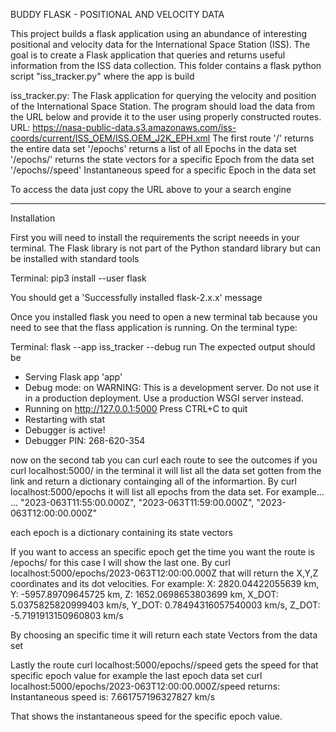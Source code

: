 BUDDY FLASK - POSITIONAL AND VELOCITY DATA 

This project builds a flask application using an abundance of interesting positional and velocity data for the International Space Station (ISS). The goal is to create a Flask application that queries and returns useful information from the ISS data collection.
This folder contains a flask python script "iss_tracker.py" where the app is build 

iss_tracker.py: The Flask application for querying the velocity and position of the International Space Station. The program should load the data from the URL below and provide it to the user using properly constructed routes. 
URL: https://nasa-public-data.s3.amazonaws.com/iss-coords/current/ISS_OEM/ISS.OEM_J2K_EPH.xml
The first route '/' returns the entire data set
'/epochs' returns a list of all Epochs in the data set
'/epochs/<epoch>' returns the state vectors for a specific Epoch from the data set
'/epochs/<epoch>/speed' Instantaneous speed for a specific Epoch in the data set

To access the data just copy the URL above to your a search engine 

--------------------
Installation 

First you will need to install the requirements the script neeeds in your terminal.
The Flask library is not part of the Python standard library but can be installed with standard tools

Terminal: pip3 install --user flask

You should get a 'Successfully installed flask-2.x.x' message

Once you installed flask you need to open a new terminal tab because you need to see that the flass application is running.
On the terminal type:

Terminal: flask --app iss_tracker --debug run
The expected output should be 
* Serving Flask app 'app'
* Debug mode: on
WARNING: This is a development server. Do not use it in a production deployment. Use a production WSGI server instead.
* Running on http://127.0.0.1:5000
Press CTRL+C to quit
* Restarting with stat
* Debugger is active!
* Debugger PIN: 268-620-354

now on the second tab you can curl each route to see the outcomes 
if you curl localhost:5000/ in the terminal it will list all the data set gotten from the link and return a dictionary containging all of the informartion.
By curl localhost:5000/epochs it will list all epochs from the data set. For example...
...
"2023-063T11:55:00.000Z",
"2023-063T11:59:00.000Z",
"2023-063T12:00:00.000Z"

each epoch is a dictionary containing its state vectors 

If you want to access an specific epoch get the time you want the route is /epochs/<epoch> for this case I will show the last one.
By curl localhost:5000/epochs/2023-063T12:00:00.000Z that will return the X,Y,Z coordinates and its dot velocities. For example:
X: 2820.04422055639 km,
Y: -5957.89709645725 km,
Z: 1652.0698653803699 km,
X_DOT: 5.0375825820999403 km/s,
Y_DOT: 0.78494316057540003 km/s,
Z_DOT: -5.7191913150960803 km/s

By choosing an specific time it will return each state Vectors from the data set 

Lastly the route curl localhost:5000/epochs/<epoch>/speed gets the speed for that specific epoch value for example the last epoch data set
curl localhost:5000/epochs/2023-063T12:00:00.000Z/speed 
returns: 
Instantaneous speed is: 7.661757196327827 km/s

That shows the instantaneous speed for the specific epoch value. 
